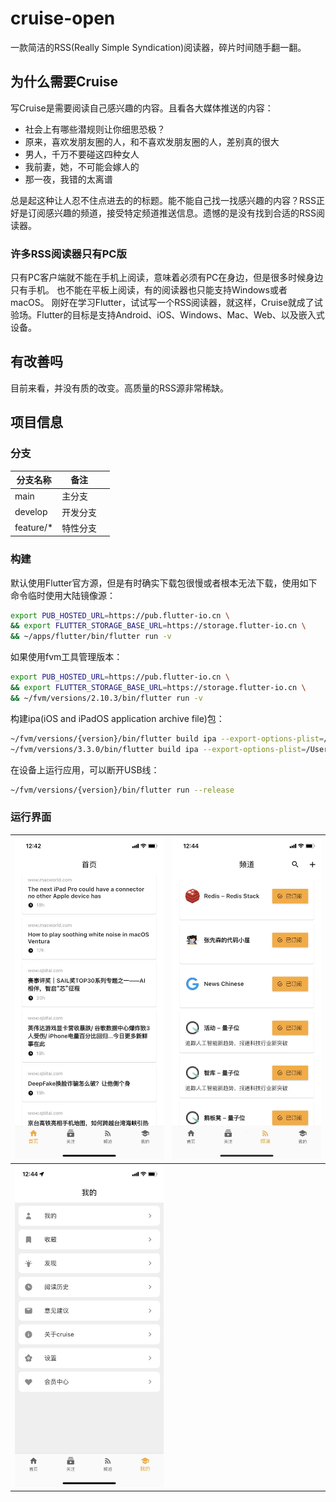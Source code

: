 # cruise-open

一款简洁的RSS(Really Simple Syndication)阅读器，碎片时间随手翻一翻。

## 为什么需要Cruise

写Cruise是需要阅读自己感兴趣的内容。且看各大媒体推送的内容：

* 社会上有哪些潜规则让你细思恐极？
* 原来，喜欢发朋友圈的人，和不喜欢发朋友圈的人，差别真的很大
* 男人，千万不要碰这四种女人
* 我前妻，她，不可能会嫁人的
* 那一夜，我错的太离谱

总是起这种让人忍不住点进去的的标题。能不能自己找一找感兴趣的内容？RSS正好是订阅感兴趣的频道，接受特定频道推送信息。遗憾的是没有找到合适的RSS阅读器。

### 许多RSS阅读器只有PC版

只有PC客户端就不能在手机上阅读，意味着必须有PC在身边，但是很多时候身边只有手机。 也不能在平板上阅读，有的阅读器也只能支持Windows或者macOS。 刚好在学习Flutter，试试写一个RSS阅读器，就这样，Cruise就成了试验场。Flutter的目标是支持Android、iOS、Windows、Mac、Web、以及嵌入式设备。

## 有改善吗

目前来看，并没有质的改变。高质量的RSS源非常稀缺。

## 项目信息

### 分支

| 分支名称      | 备注   |     |
| --------- | ---- | --- |
| main      | 主分支  |     |
| develop   | 开发分支 |     |
| feature/* | 特性分支 |     |

### 构建

默认使用Flutter官方源，但是有时确实下载包很慢或者根本无法下载，使用如下命令临时使用大陆镜像源：

```bash
export PUB_HOSTED_URL=https://pub.flutter-io.cn \ 
&& export FLUTTER_STORAGE_BASE_URL=https://storage.flutter-io.cn \
&& ~/apps/flutter/bin/flutter run -v
```

如果使用fvm工具管理版本：

```bash
export PUB_HOSTED_URL=https://pub.flutter-io.cn \
&& export FLUTTER_STORAGE_BASE_URL=https://storage.flutter-io.cn \
&& ~/fvm/versions/2.10.3/bin/flutter run -v
```

构建ipa(iOS and iPadOS application archive file)包：

```bash
~/fvm/versions/{version}/bin/flutter build ipa --export-options-plist=/Users/xiaoqiangjiang/source/reddwarf/frontend/cruise-open/ios/Runner/Info.plist --release
~/fvm/versions/3.3.0/bin/flutter build ipa --export-options-plist=/Users/xiaoqiangjiang/source/reddwarf/frontend/cruise-open/ios/Runner/Info.plist --release
```

在设备上运行应用，可以断开USB线：

```bash
~/fvm/versions/{version}/bin/flutter run --release
```

### 运行界面

| ![Kiku](docs/snapshot/home.jpeg)        | ![Kiku](docs/snapshot/sub.jpeg) |
| --------------------------------------- | ------------------------------- |
| ![Kiku](docs/snapshot/user-center.jpeg) |                                 |
